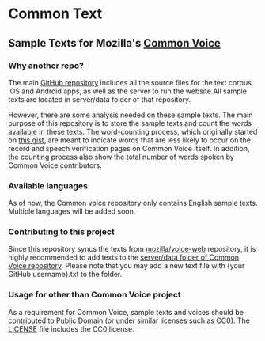 # Common Text

## Sample Texts for Mozilla's [Common Voice](https://voice.mozilla.org/)

### Why another repo?
The main [GitHub repository](https://github.com/mozilla/voice-web/) includes all the source files for the text corpus, iOS and Android apps, as well as the server to run the website.All sample texts are located in server/data folder of that repository.

However, there are some analysis needed on these sample texts. The main purpose of this repository is to store the sample texts and count the words available in these texts. The word-counting process, which originally started on [this gist](https://gist.github.com/reinhart1010/8717b4d765ee4e5eb0765aa4c9955016), are meant to indicate words that are less likely to occur on the record and speech verification pages on Common Voice itself. In addition, the counting process also show the total number of words spoken by Common Voice contributors.

### Available languages
As of now, the Common voice repository only contains English sample texts. Multiple languages will be added soon.

### Contributing to this project
Since this repository syncs the texts from [mozilla/voice-web](https://github.com/mozilla/voice-web/) repository, it is highly recommended to add texts to the [server/data folder of Common Voice repository](https://github.com/mozilla/voice-web/blob/master/server/data). Please note that you may add a new text file with {your GitHub username}.txt to the folder.

### Usage for other than Common Voice project
As a requirement for Common Voice, sample texts and voices should be contributed to Public Domain (or under similar licenses such as [CC0](https://creativecommons.org/publicdomain/zero/1.0/)). The [LICENSE](./LICENSE) file includes the CC0 license.
